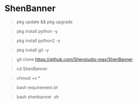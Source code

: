 # ShenBanner 
>pkg update && pkg upgrade

>pkg install python -y

>pkg install python2 -y

>pkg install git -y

>git clone https://github.com/Shenstudio-max/ShenBanner 

>cd ShenBanner

>chmod +x *

>bash requirement.sh

>bash shenbanner .sh

